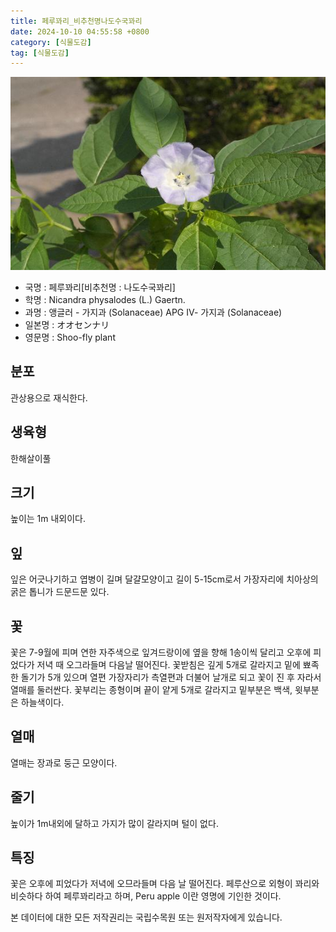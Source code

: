 ```yaml
---
title: 페루꽈리_비추천명나도수국꽈리
date: 2024-10-10 04:55:58 +0800
category: [식물도감]
tag: [식물도감]
---
```




![페루꽈리[비추천명 : 나도수국꽈리]](/assets/img/fileUpload/plants/basic/Solanaceae/Nicandra/2448/2448_20160726173421970files_th2.jpg)
- 국명 : 페루꽈리[비추천명 : 나도수국꽈리]
- 학명 : Nicandra physalodes (L.) Gaertn.
- 과명 : 앵글러 - 가지과 (Solanaceae) APG Ⅳ- 가지과 (Solanaceae)
- 일본명 : オオセンナリ
- 영문명 : Shoo-fly plant


## 분포
관상용으로 재식한다.
## 생육형
한해살이풀
## 크기
높이는 1m 내외이다.
## 잎
잎은 어긋나기하고 엽병이 길며 달걀모양이고 길이 5-15cm로서 가장자리에 치아상의 굵은 톱니가 드문드문 있다.
## 꽃
꽃은 7-9월에 피며 연한 자주색으로 잎겨드랑이에 옆을 향해 1송이씩 달리고 오후에 피었다가 저녁 때 오그라들며 다음날 떨어진다. 꽃받침은 깊게 5개로 갈라지고 밑에 뾰족한 돌기가 5개 있으며 열편 가장자리가 측열편과 더불어 날개로 되고 꽃이 진 후 자라서 열매를 둘러싼다. 꽃부리는 종형이며 끝이 얕게 5개로 갈라지고 밑부분은 백색, 윗부분은 하늘색이다.
## 열매
열매는 장과로 둥근 모양이다.
## 줄기
높이가 1m내외에 달하고 가지가 많이 갈라지며 털이 없다.
## 특징
꽃은 오후에 피었다가 저녁에 오므라들며 다음 날 떨어진다. 페루산으로 외형이 꽈리와 비슷하다 하여 페루꽈리라고 하며, Peru apple 이란 영명에 기인한 것이다.






본 데이터에 대한 모든 저작권리는 국립수목원 또는 원저작자에게 있습니다.
